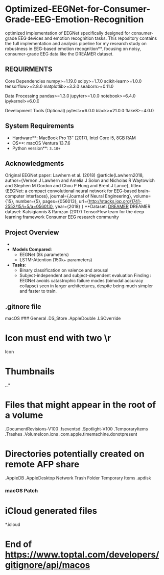 # Optimized-EEGNet-for-Consumer-Grade-EEG-Emotion-Recognition
optimized implementation of EEGNet specifically designed for consumer-grade EEG devices and emotion recognition tasks.
This repository contains the full implementation and analysis pipeline for my research study on robustness in EEG-based emotion recognition**, focusing  on noisy, consumer-grade EEG data like the DREAMER dataset.

## REQUIRMENTS

 Core Dependencies
numpy>=1.19.0
scipy>=1.7.0
scikit-learn>=1.0.0
tensorflow>=2.8.0
matplotlib>=3.3.0
seaborn>=0.11.0

 Data Processing
pandas>=1.3.0
jupyter>=1.0.0
notebook>=6.4.0
ipykernel>=6.0.0

Development Tools (Optional)
pytest>=6.0.0
black>=21.0.0
flake8>=4.0.0



## System Requirements

- Hardware**: MacBook Pro 13” (2017), Intel Core i5, 8GB RAM  
- OS**: macOS Ventura 13.7.6
- Python version**: `3.10+`

##  Acknowledgments

Original EEGNet paper: Lawhern et al. (2018)
@article{Lawhern2018,
  author={Vernon J Lawhern and Amelia J Solon and Nicholas R Waytowich and Stephen M Gordon and Chou P Hung and Brent J Lance},
  title={EEGNet: a compact convolutional neural network for EEG-based brain–computer interfaces},
  journal={Journal of Neural Engineering},
  volume={15},
  number={5},
  pages={056013},
  url={http://stacks.iop.org/1741-2552/15/i=5/a=056013},
  year={2018}
}
**Dataset: [DREAMER](https://www.kaggle.com/datasets/birdy654/eeg-brainwave-dataset-feeling-emotions)
DREAMER dataset: Katsigiannis & Ramzan (2017)
TensorFlow team for the deep learning framework
Consumer EEG research community

## Project Overview

- 
- **Models Compared**:
  - EEGNet (8k parameters)
  - LSTM-Attention (150k+ parameters)
- **Tasks**:
  - Binary classification on valence and arousal
  - Subject-independent and subject-dependent evaluation
Finding : EEGNet avoids catastrophic failure modes (bimodal accuracy collapse) seen in larger architectures, despite being much simpler and faster to train.




## .gitnore file
 macOS ###
 General
.DS_Store
.AppleDouble
.LSOverride

# Icon must end with two \r
Icon


# Thumbnails
._*

# Files that might appear in the root of a volume
.DocumentRevisions-V100
.fseventsd
.Spotlight-V100
.TemporaryItems
.Trashes
.VolumeIcon.icns
.com.apple.timemachine.donotpresent

# Directories potentially created on remote AFP share
.AppleDB
.AppleDesktop
Network Trash Folder
Temporary Items
.apdisk

### macOS Patch ###
# iCloud generated files
*.icloud

# End of https://www.toptal.com/developers/gitignore/api/macos
